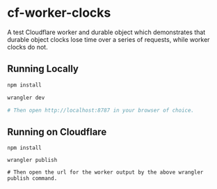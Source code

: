 # cf-worker-clocks

A test Cloudflare worker and durable object which demonstrates that durable object clocks lose time 
over a series of requests, while worker clocks do not.

## Running Locally
```bash
npm install

wrangler dev

# Then open http://localhost:8787 in your browser of choice.
```

## Running on Cloudflare
```
npm install

wrangler publish

# Then open the url for the worker output by the above wrangler publish command.
```
